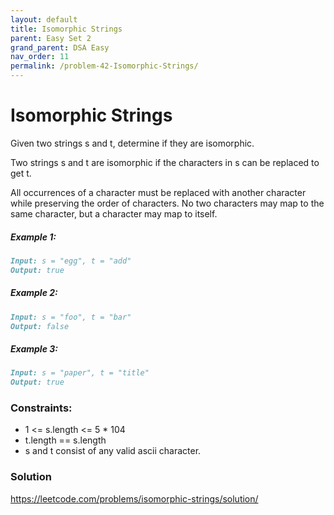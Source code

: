```yaml
---
layout: default
title: Isomorphic Strings
parent: Easy Set 2
grand_parent: DSA Easy
nav_order: 11
permalink: /problem-42-Isomorphic-Strings/
---
```

# Isomorphic Strings

Given two strings s and t, determine if they are isomorphic.

Two strings s and t are isomorphic if the characters in s can be replaced to get t.

All occurrences of a character must be replaced with another character while preserving the order of characters. No two characters may map to the same character, but a character may map to itself.

##### Example 1:
```markdown
Input: s = "egg", t = "add"
Output: true
```

##### Example 2:
```markdown
Input: s = "foo", t = "bar"
Output: false
```
##### Example 3:
```markdown
Input: s = "paper", t = "title"
Output: true
```
### Constraints:

* 1 <= s.length <= 5 * 104
* t.length == s.length
* s and t consist of any valid ascii character.

### Solution 
https://leetcode.com/problems/isomorphic-strings/solution/
